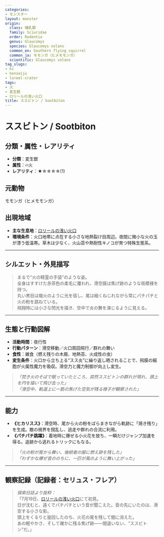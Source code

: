 ```yaml
---
categories:
- モンスター
layout: monster
origin:
  class: 哺乳類
  family: Sciuridae
  order: Rodentia
  genus: Glaucomys
  species: Glaucomys volans
  common_en: Southern flying squirrel
  common_ja: モモンガ（ヒメモモンガ）
  scientific: Glaucomys volans
tag_slugs:
- hi
- henseiju
- loreel-crater
tags:
- 火
- 変生獣
- ロリールの浅い火口
title: ススビトン / Sootbiton
---
```


# ススビトン / Sootbiton

## 分類・属性・レアリティ

* **分類**：変生獣  
* **属性**：🔥火  
* **レアリティ**：★☆☆☆☆(1)

## 元動物
モモンガ（ヒメモモンガ）

## 出現地域

* **主な生息地**：[ロリールの浅い火口](../place/loreel_crater.md)  
* **環境条件**：火口地帯に点在する小さな地熱裂け目周辺。夜間に微小な火の玉が漂う低温帯。草木は少なく、火山苔や熱耐性キノコが育つ特殊生態系。

---

## シルエット・外見描写

> まるで“火の精霊の手袋”のような姿。  
> 全身はすすけた赤茶色の柔毛に覆われ、滑空膜は焦げ跡のような斑模様を持つ。  
> 丸い黒目は熾火のように光を宿し、尾は細くねじれながら常にパチパチと火の粉を跳ねている。  
> 飛翔時には小さな閃光を描き、空中で炎の舞を演じるように見える。

---

## 生態と行動図解

* **活動時間**：夜行性  
* **行動パターン**：滑空移動／火口周回飛行／群れの舞い  
* **食性**：雑食（燃え残りの木屑、地熱苔、火成性の虫）  
* **変生条件**：火口から立ち上る“スス炎”に繰り返し晒されることで、飛膜の細胞が火属性魔力を吸収。滑空力と魔力制御が向上し変生。

> *「焚き火のそばで眠っていたところ、突然ススビトンの群れが現れ、頭上を円を描いて飛び去った」*  
> *「滑空中、軌道上に一筋の焦げた空気が残る様子が観察された」*

---

## 能力

* **《ヒカリスス》**：滑空時、尾から火の粉をばらまきながら軌跡に「焼き残り」を生成。敵の視界を撹乱し、逃走や群れの合流に利用。  
* **《パチパチ跳躍》**：着地時に爆ぜる小火花を放ち、一瞬だけジャンプ加速を得る。追跡から逃れるトリックにもなる。

> *「火の粉が尾から舞い、後続者の服に燃え跡を残した」*  
> *「わずかな爆ぜ音ののちに、一匹が風のように舞い上がった」*

---

## 観察記録（記録者：セリュス・フレア）

> *探索日誌より抜粋：*  
> 「7月19日、[ロリールの浅い火口](../place/loreel_crater.md)にて初見。  
> 日が沈むと、遠くでパチパチという音が聞こえた。音の先にいたのは、滑空する小さな影。  
> 頭上をくるりと旋回したのち、火花の尾を残して闇に消えた。  
> あの軽やかさ、そして確かに残る焦げ跡――間違いない、“ススビトン”だ。」